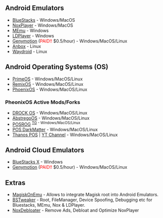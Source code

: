 ## Android Emulators

-   [BlueStacks](https://www.bluestacks.com) - Windows/MacOS
-   [NoxPlayer](https://www.bignox.com) - Windows/MacOS
-   [MEmu](https://www.memuplay.com) - Windows
-   [LDPlayer](https://www.ldplayer.net) - Windows
-   [Genymotion](https://www.genymotion.com) (<span style="color:red">PAID!!</span> $0.5/hour) - Windows/MacOS/Linux
-   [Anbox](https://anbox.io) - Linux
-   [Waydroid](https://waydro.id) - Linux

## Android Operating Systems (OS)

-   [PrimeOS](https://primeos.in) - Windows/MacOS/Linux
-   [RemixOS](https://www.fosshub.com/Remix-OS.html) - Windows/MacOS/Linux
-   [PhoenixOS](http://www.phoenixos.com/en_US/phoenixos) - Windows/MacOS/Linux

### PheonixOS Active Mods/Forks

-   [DROCK OS](https://drocksl.blogspot.com/) - Windows/MacOS/Linux
-   [AbstregoOS](https://discord.com/invite/ZqvYu6mEjb) - Windows/MacOS/Linux
-   [POSROG](https://posrog.my.id) <sup> [TG](https://t.me/posrogchannel) - Windows/MacOS/Linux
-   [POS DarkMatter](https://supreme-gamers.com/r/phoenixos-darkmatter-supercharged-for-everyone.2/) - Windows/MacOS/Linux
-   [Thanos POS](https://t.me/thanosphd3) \| [YT Channel](https://www.youtube.com/channel/UCR_1iKHYPKQk8ratPkCPP5w) - Windows/MacOS/Linux

## Android Cloud Emulators

-   [BlueStacks X](https://x.bluestacks.com) - Windows
-   [Genymotion](https://www.genymotion.com) (<span style="color:red">PAID!!</span> $0.5/hour) - Windows/MacOS/Linux

## Extras

-   [MagiskOnEmu](https://github.com/HuskyDG/MagiskOnEmu) - Allows to integrate Magisk root into Android Emulators.
-   [BSTweaker](https://bstweaker.tk) - Root, FileManager, Device Spoofing, Debugging etc for Bluestacks, MEmu, Nox & LDPlayer.
-   [NoxDebloater](https://gist.github.com/Log1x/12d330ef7685d6fbc611d1d57efb5c29) - Remove Ads, Debloat and Optimize NoxPlayer
